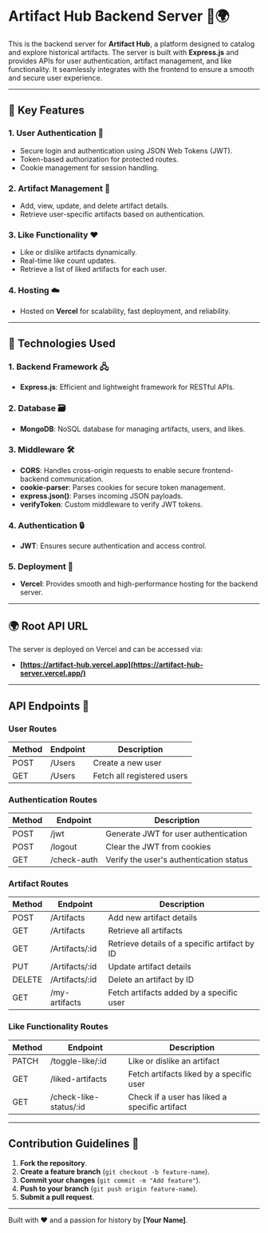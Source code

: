 # Artifact Hub Backend Server 🏺🌍

This is the backend server for **Artifact Hub**, a platform designed to catalog and explore historical artifacts. The server is built with **Express.js** and provides APIs for user authentication, artifact management, and like functionality. It seamlessly integrates with the frontend to ensure a smooth and secure user experience.

---

## 🌟 Key Features

### **1. User Authentication 🔐**
- Secure login and authentication using JSON Web Tokens (JWT).
- Token-based authorization for protected routes.
- Cookie management for session handling.

### **2. Artifact Management 📜**
- Add, view, update, and delete artifact details.
- Retrieve user-specific artifacts based on authentication.

### **3. Like Functionality ❤️**
- Like or dislike artifacts dynamically.
- Real-time like count updates.
- Retrieve a list of liked artifacts for each user.

### **4. Hosting ☁️**
- Hosted on **Vercel** for scalability, fast deployment, and reliability.

---

## 🔧 Technologies Used

### **1. Backend Framework 🖧**
- **Express.js**: Efficient and lightweight framework for RESTful APIs.

### **2. Database 🗃️**
- **MongoDB**: NoSQL database for managing artifacts, users, and likes.

### **3. Middleware 🛠️**
- **CORS**: Handles cross-origin requests to enable secure frontend-backend communication.
- **cookie-parser**: Parses cookies for secure token management.
- **express.json()**: Parses incoming JSON payloads.
- **verifyToken**: Custom middleware to verify JWT tokens.

### **4. Authentication 🔒**
- **JWT**: Ensures secure authentication and access control.

### **5. Deployment 🚀**
- **Vercel**: Provides smooth and high-performance hosting for the backend server.

---

## 🌍 Root API URL

The server is deployed on Vercel and can be accessed via:

- **[https://artifact-hub.vercel.app](https://artifact-hub-server.vercel.app/)**

---

## API Endpoints 🚀

### **User Routes**

| Method | Endpoint  | Description                       |
|--------|-----------|-----------------------------------|
| POST   | /Users    | Create a new user                |
| GET    | /Users    | Fetch all registered users       |

### **Authentication Routes**

| Method | Endpoint        | Description                                |
|--------|-----------------|--------------------------------------------|
| POST   | /jwt            | Generate JWT for user authentication      |
| POST   | /logout         | Clear the JWT from cookies                |
| GET    | /check-auth     | Verify the user's authentication status   |

### **Artifact Routes**

| Method | Endpoint         | Description                            |
|--------|------------------|----------------------------------------|
| POST   | /Artifacts       | Add new artifact details              |
| GET    | /Artifacts       | Retrieve all artifacts                |
| GET    | /Artifacts/:id   | Retrieve details of a specific artifact by ID |
| PUT    | /Artifacts/:id   | Update artifact details               |
| DELETE | /Artifacts/:id   | Delete an artifact by ID              |
| GET    | /my-artifacts    | Fetch artifacts added by a specific user |

### **Like Functionality Routes**

| Method | Endpoint                 | Description                               |
|--------|--------------------------|-------------------------------------------|
| PATCH  | /toggle-like/:id         | Like or dislike an artifact              |
| GET    | /liked-artifacts         | Fetch artifacts liked by a specific user |
| GET    | /check-like-status/:id   | Check if a user has liked a specific artifact |


---

## Contribution Guidelines 🤝

1. **Fork the repository**.
2. **Create a feature branch** (`git checkout -b feature-name`).
3. **Commit your changes** (`git commit -m "Add feature"`).
4. **Push to your branch** (`git push origin feature-name`).
5. **Submit a pull request**.

---

Built with ❤️ and a passion for history by **[Your Name]**.
